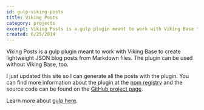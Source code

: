 ```yaml
---
id: gulp-viking-posts
title: Viking Posts
category: projects
excerpt: Viking Posts is a gulp plugin meant to work with Viking Base to create lightweight JSON blog posts from Markdown files. The plugin can be used without Viking Base, too.
created: 6/25/2014
---
```


Viking Posts is a gulp plugin meant to work with Viking Base to create lightweight JSON blog posts from Markdown files. The plugin can be used without Viking Base, too.

I just updated this site so I can generate all the posts with the plugin. You can find more information about the plugin at the [npm registry](https://www.npmjs.org/package/gulp-viking-posts) and the source code can be found on the [GitHub project page](https://github.com/jneurock/gulp-viking-posts).

Learn more about [gulp here](http://gulpjs.com/).